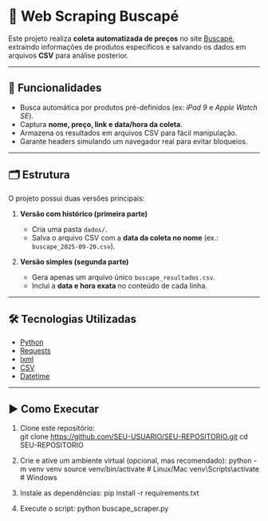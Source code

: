 # 🛒 Web Scraping Buscapé  

Este projeto realiza **coleta automatizada de preços** no site [Buscapé](https://www.buscape.com.br), extraindo informações de produtos específicos e salvando os dados em arquivos **CSV** para análise posterior.  

---

## 📌 Funcionalidades  

- Busca automática por produtos pré-definidos (ex: *iPad 9* e *Apple Watch SE*).  
- Captura **nome, preço, link e data/hora da coleta**.  
- Armazena os resultados em arquivos CSV para fácil manipulação.  
- Garante headers simulando um navegador real para evitar bloqueios.  

---

## 🗂 Estrutura  

O projeto possui duas versões principais:  

1. **Versão com histórico (primeira parte)**  
   - Cria uma pasta `dados/`.  
   - Salva o arquivo CSV com a **data da coleta no nome** (ex.: `buscape_2025-09-20.csv`).  

2. **Versão simples (segunda parte)**  
   - Gera apenas um arquivo único `buscape_resultados.csv`.  
   - Inclui a **data e hora exata** no conteúdo de cada linha.  

---

## 🛠 Tecnologias Utilizadas  

- [Python](https://www.python.org/)  
- [Requests](https://docs.python-requests.org/)  
- [lxml](https://lxml.de/)  
- [CSV](https://docs.python.org/3/library/csv.html)  
- [Datetime](https://docs.python.org/3/library/datetime.html)  

---

## ▶️ Como Executar  

1. Clone este repositório:  
git clone https://github.com/SEU-USUARIO/SEU-REPOSITORIO.git
cd SEU-REPOSITORIO

2. Crie e ative um ambiente virtual (opcional, mas recomendado):
python -m venv venv
source venv/bin/activate  # Linux/Mac
venv\Scripts\activate     # Windows

3. Instale as dependências:
pip install -r requirements.txt

4. Execute o script:
python buscape_scraper.py
